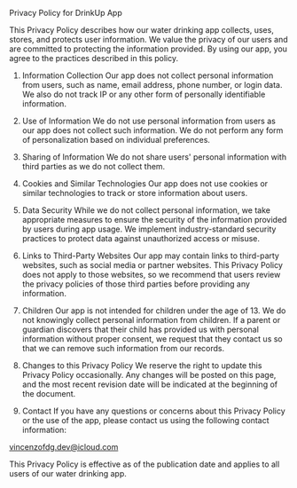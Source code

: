 Privacy Policy for DrinkUp App

This Privacy Policy describes how our water drinking app collects, uses, stores, and protects user information. We value the privacy of our users and are committed to protecting the information provided. By using our app, you agree to the practices described in this policy.

1. Information Collection
Our app does not collect personal information from users, such as name, email address, phone number, or login data. We also do not track IP or any other form of personally identifiable information.

2. Use of Information
We do not use personal information from users as our app does not collect such information. We do not perform any form of personalization based on individual preferences.

3. Sharing of Information
We do not share users' personal information with third parties as we do not collect them.

4. Cookies and Similar Technologies
Our app does not use cookies or similar technologies to track or store information about users.

5. Data Security
While we do not collect personal information, we take appropriate measures to ensure the security of the information provided by users during app usage. We implement industry-standard security practices to protect data against unauthorized access or misuse.

6. Links to Third-Party Websites
Our app may contain links to third-party websites, such as social media or partner websites. This Privacy Policy does not apply to those websites, so we recommend that users review the privacy policies of those third parties before providing any information.

7. Children
Our app is not intended for children under the age of 13. We do not knowingly collect personal information from children. If a parent or guardian discovers that their child has provided us with personal information without proper consent, we request that they contact us so that we can remove such information from our records.

8. Changes to this Privacy Policy
We reserve the right to update this Privacy Policy occasionally. Any changes will be posted on this page, and the most recent revision date will be indicated at the beginning of the document.

9. Contact
If you have any questions or concerns about this Privacy Policy or the use of the app, please contact us using the following contact information:

vincenzofdg.dev@icloud.com

This Privacy Policy is effective as of the publication date and applies to all users of our water drinking app.